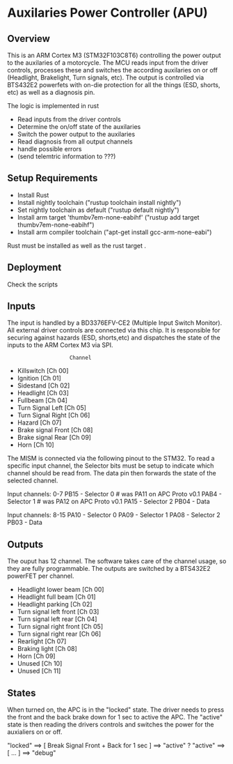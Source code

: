 # Auxilaries Power Controller (APU)

## Overview

This is an ARM Cortex M3 (STM32F103C8T6) controlling the power output to the auxilaries of a motorcycle. The
MCU reads input from the driver controls, processes these and switches the according auxilaries
on or off (Headlight, Brakelight, Turn signals, etc). The output is controlled via BTS432E2 
powerfets with on-die protection for all the things (ESD, shorts, etc) as well as a diagnosis pin.

The logic is implemented in rust

* Read inputs from the driver controls
* Determine the on/off state of the auxilaries
* Switch the power output to the auxilaries
* Read diagnosis from all output channels
* handle possible errors
* (send telemtric information to ???)

## Setup Requirements

* Install Rust
* Install nightly toolchain ("rustup toolchain install nightly")
* Set nightly toolchain as default ("rustup default nightly")
* Install arm target 'thumbv7em-none-eabihf' ("rustup add target thumbv7em-none-eabihf")
* Install arm compiler toolchain ("apt-get install gcc-arm-none-eabi")

Rust must be installed as well as the rust target .

## Deployment

Check the scripts

## Inputs

The input is handled by a BD3376EFV-CE2 (Multiple Input Switch Monitor). All external driver controls 
are connected via this chip. It is responsible for securing against hazards (ESD, shorts,etc) and dispatches
the state of the inputs to the ARM Cortex M3 via SPI.

                        Channel
* Killswitch            [Ch 00]         
* Ignition              [Ch 01]
* Sidestand             [Ch 02]
* Headlight             [Ch 03]
* Fullbeam              [Ch 04]
* Turn Signal Left      [Ch 05]
* Turn Signal Right     [Ch 06]
* Hazard                [Ch 07]
* Brake signal Front    [Ch 08]
* Brake signal Rear     [Ch 09]
* Horn                  [Ch 10]


The MISM is connected via the following pinout to the STM32. To read a specific input channel, the Selector bits 
must be setup to indicate which channel should be read from. The data pin then forwards the state of the selected
channel.

Input channels: 0-7
    PB15 - Selector 0   # was PA11 on APC Proto v0.1
    PAB4 - Selector 1   # was PA12 on APC Proto v0.1
    PA15 - Selector 2
    PB04 - Data

Input channels: 8-15
    PA10 - Selector 0
    PA09 - Selector 1
    PA08 - Selector 2
    PB03 - Data



## Outputs

The ouput has 12 channel. The software takes care of the channel usage, so they are fully programmable. 
The outputs are switched by a BTS432E2 powerFET per channel.

* Headlight lower beam      [Ch 00]
* Headlight full beam       [Ch 01]
* Headlight parking         [Ch 02]
* Turn signal left front    [Ch 03]
* Turn signal left rear     [Ch 04]
* Turn signal right front   [Ch 05]
* Turn signal right rear    [Ch 06]
* Rearlight                 [Ch 07]
* Braking light             [Ch 08]
* Horn                      [Ch 09]
* Unused                    [Ch 10]
* Unused                    [Ch 11]


## States

When turned on, the APC is in the "locked" state. The driver needs to press the front and the back brake down 
for 1 sec to active the APC. The "active" state is then reading the drivers controls and switches the power
for the auxialiers on or off. 

"locked" ==> [ Break Signal Front + Back for 1 sec ] ==> "active"
? "active" ==> [ ... ] ==> "debug"



